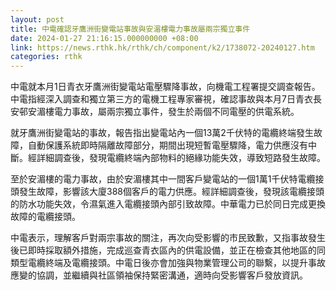 ```yaml
---
layout: post
title: 中電確認牙鷹洲街變電站事故與安湄樓電力事故屬兩宗獨立事件
date: 2024-01-27 21:16:15.000000000 +08:00
link: https://news.rthk.hk/rthk/ch/component/k2/1738072-20240127.htm
categories: rthk
---
```


中電就本月1日青衣牙鷹洲街變電站電壓驟降事故，向機電工程署提交調查報告。中電指經深入調查和獨立第三方的電機工程專家審視，確認事故與本月7日青衣長安邨安湄樓電力事故，屬兩宗獨立事件，發生於兩個不同電壓的供電系統。

就牙鷹洲街變電站的事故，報告指出變電站內一個13萬2千伏特的電纜終端發生故障，自動保護系統即時隔離故障部分，期間出現短暫電壓驟降，電力供應沒有中斷。經詳細調查後，發現電纜終端內部物料的絕緣功能失效，導致短路發生故障。

至於安湄樓的電力事故，由於安湄樓其中一間客戶變電站的一個1萬1千伏特電纜接頭發生故障，影響該大廈388個客戶的電力供應。經詳細調查後，發現該電纜接頭的防水功能失效，令濕氣進入電纜接頭內部引致故障。中華電力已於同日完成更換故障的電纜接頭。

中電表示，理解客戶對兩宗事故的關注，再次向受影響的市民致歉，又指事故發生後已即時採取額外措施，完成巡查青衣區內的供電設備，並正在檢查其他地區的同類型電纜終端及電纜接頭。中電日後亦會加強與物業管理公司的聯繫，以提升事故應變的協調，並繼續與社區領袖保持緊密溝通，適時向受影響客戶發放資訊。
